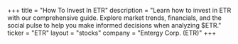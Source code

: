 +++
title = "How To Invest In ETR"
description = "Learn how to invest in ETR with our comprehensive guide. Explore market trends, financials, and the social pulse to help you make informed decisions when analyzing $ETR."
ticker = "ETR"
layout = "stocks"
company = "Entergy Corp. (ETR)"
+++

